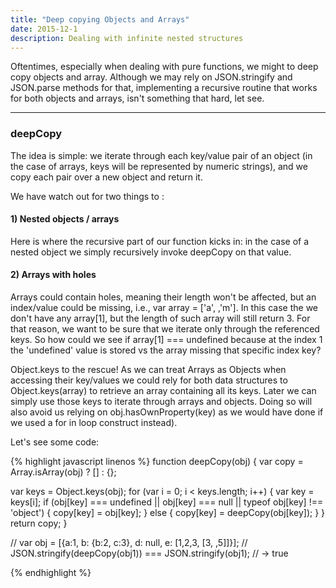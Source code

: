 ```yaml
---
title: "Deep copying Objects and Arrays"
date: 2015-12-1
description: Dealing with infinite nested structures
---
```


Oftentimes, especially when dealing with pure functions, we might to deep copy objects and array. Although we may rely on JSON.stringify and JSON.parse methods for that, implementing a recursive routine that works for both objects and arrays, isn't something that hard, let see.

***

### deepCopy

The idea is simple: we iterate through each key/value pair of an object (in the case of arrays, keys will be represented by numeric strings), and we copy each pair over a new object and return it.

We have watch out for two things to :

#### 1) Nested objects / arrays

Here is where the recursive part of our function kicks in: in the case of a nested object we simply recursively invoke deepCopy on that value.

#### 2) Arrays with holes

Arrays could contain holes, meaning their length won't be affected, but an index/value could be missing, i.e., var array = ['a', ,'m']. In this case the we don't have any array[1], but the length of such array will still return 3. For that reason, we want to be sure that we iterate only through the referenced keys. So how could we see if array[1] === undefined because at the index 1 the 'undefined' value is stored vs the array missing that specific index key?

Object.keys to the rescue! As we can treat Arrays as Objects when accessing their key/values we could rely for both data structures to  Object.keys(array) to retrieve an array containing all its keys. Later we can simply use those keys to iterate through arrays and objects. Doing so will also avoid us relying on obj.hasOwnProperty(key) as we would have done if we used a for in loop construct instead).


Let's see some code:

{% highlight javascript linenos %}
function deepCopy(obj) {
  var copy = Array.isArray(obj) ? [] : {};

  var keys = Object.keys(obj);
  for (var i = 0; i < keys.length; i++) {
    var key = keys[i];
    if (obj[key] === undefined || obj[key] === null || typeof obj[key] !== 'object') {
      copy[key] = obj[key]; 
    } else {
      copy[key] = deepCopy(obj[key]);
    }
  }
  return copy;
}

// var obj = [{a:1, b: {b:2, c:3}, d: null, e: [1,2,3, [3, ,5]]}];
// JSON.stringify(deepCopy(obj1)) === JSON.stringify(obj1);
// -> true

{% endhighlight %}


